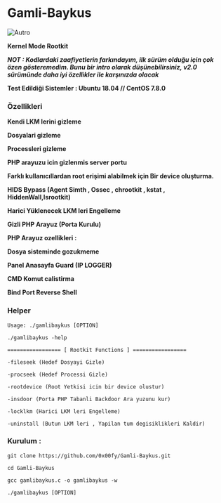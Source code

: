 # Gamli-Baykus

![Autro](autro.png)




**Kernel Mode Rootkit**


***NOT : Kodlardaki zaafiyetlerin farkındayım, ilk sürüm olduğu için çok özen gösteremedim. Bunu bir intro olarak düşünebilirsiniz,
 v2.0 sürümünde daha iyi özellikler ile karşınızda olacak***
 
 

**Test Edildiği Sistemler : Ubuntu 18.04 // CentOS 7.8.0**


### Özellikleri


**Kendi LKM lerini gizleme**

**Dosyalari gizleme**

**Processleri gizleme**

**PHP arayuzu icin gizlenmis server portu**

**Farklı kullanıcıllardan root erişimi alabilmek için Bir device oluşturma.**

**HIDS Bypass (Agent Simth , Ossec , chrootkit , kstat , HiddenWall,lsrootkit)**

**Harici Yüklenecek LKM leri Engelleme**

**Gizli PHP Arayuz (Porta Kurulu)**


**PHP Arayuz ozellikleri :**

**Dosya sisteminde gozukmeme**

**Panel Anasayfa Guard (IP LOGGER)**

**CMD Komut calistirma**

**Bind Port Reverse Shell**



### Helper

```
Usage: ./gamlibaykus [OPTION]                                     
                                                                              
./gamlibaykus -help                                               	
                                                                               	      
================= [ Rootkit Functions ] =================          
                                                                                   
-fileseek (Hedef Dosyayi Gizle)                                    
                                                                              
-procseek (Hedef Processi Gizle)                                   
                                                                               
-rootdevice (Root Yetkisi icin bir device olustur)                 
                                                                               
-insdoor (Porta PHP Tabanli Backdoor Ara yuzunu kur)               
                                                                                 
-locklkm (Harici LKM leri Engelleme)                               
                                                                                 
-uninstall (Butun LKM leri , Yapilan tum degisiklikleri Kaldir)
```

### Kurulum :

```
git clone https://github.com/0x00fy/Gamli-Baykus.git

cd Gamli-Baykus

gcc gamlibaykus.c -o gamlibaykus -w

./gamlibaykus [OPTION]

```


